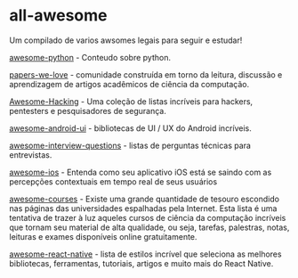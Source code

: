 # all-awesome
 Um compilado de varios awsomes legais para seguir e estudar! 

 [awesome-python](https://github.com/vinta/awesome-python) - Conteudo sobre python.

 [papers-we-love](https://github.com/papers-we-love/papers-we-love) - comunidade construída em torno da leitura, discussão e aprendizagem de artigos acadêmicos de ciência da computação.

 [Awesome-Hacking](https://github.com/Hack-with-Github/Awesome-Hacking) - Uma coleção de listas incríveis para hackers, pentesters e pesquisadores de segurança.

 [awesome-android-ui](https://github.com/wasabeef/awesome-android-ui) - bibliotecas de UI / UX do Android incríveis.

[awesome-interview-questions](https://github.com/MaximAbramchuck/awesome-interview-questions) - listas de perguntas técnicas para entrevistas.

[awesome-ios](https://github.com/vsouza/awesome-ios) - Entenda como seu aplicativo iOS está se saindo com as percepções contextuais em tempo real de seus usuários

[awesome-courses](https://github.com/prakhar1989/awesome-courses) - Existe uma grande quantidade de tesouro escondido nas páginas das universidades espalhadas pela Internet. Esta lista é uma tentativa de trazer à luz aqueles cursos de ciência da computação incríveis que tornam seu material de alta qualidade, ou seja, tarefas, palestras, notas, leituras e exames disponíveis online gratuitamente.

[awesome-react-native](https://github.com/jondot/awesome-react-native) - lista de estilos incrível que seleciona as melhores bibliotecas, ferramentas, tutoriais, artigos e muito mais do React Native. 